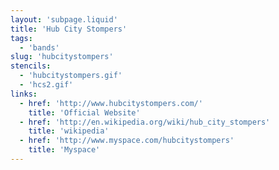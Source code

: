 ```yaml
---
layout: 'subpage.liquid'
title: 'Hub City Stompers'
tags:
  - 'bands'
slug: 'hubcitystompers'
stencils:
  - 'hubcitystompers.gif'
  - 'hcs2.gif'
links:
  - href: 'http://www.hubcitystompers.com/'
    title: 'Official Website'
  - href: 'http://en.wikipedia.org/wiki/hub_city_stompers'
    title: 'wikipedia'
  - href: 'http://www.myspace.com/hubcitystompers'
    title: 'Myspace'
---
```

